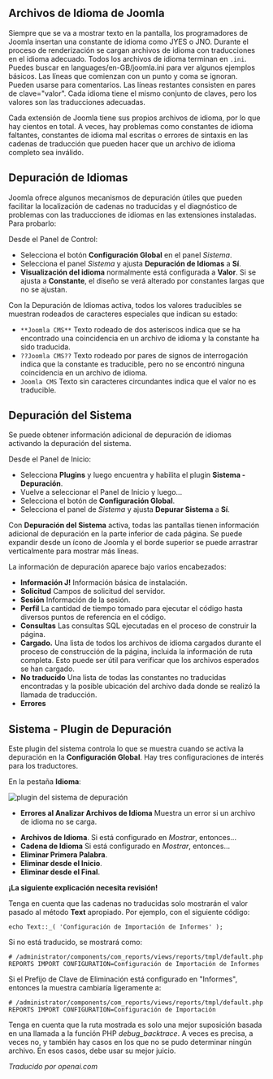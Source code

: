 <!-- Filename: Debugging_a_translation / Display title: Depuración de una Traducción  -->

## Archivos de Idioma de Joomla

Siempre que se va a mostrar texto en la pantalla, los programadores de Joomla insertan una constante de idioma como JYES o JNO. Durante el proceso de renderización se cargan archivos de idioma con traducciones en el idioma adecuado. Todos los archivos de idioma terminan en `.ini`. Puedes buscar en languages/en-GB/joomla.ini para ver algunos ejemplos básicos. Las líneas que comienzan con un punto y coma se ignoran. Pueden usarse para comentarios. Las líneas restantes consisten en pares de clave="valor". Cada idioma tiene el mismo conjunto de claves, pero los valores son las traducciones adecuadas.

Cada extensión de Joomla tiene sus propios archivos de idioma, por lo que hay cientos en total. A veces, hay problemas como constantes de idioma faltantes, constantes de idioma mal escritas o errores de sintaxis en las cadenas de traducción que pueden hacer que un archivo de idioma completo sea inválido.

## Depuración de Idiomas

Joomla ofrece algunos mecanismos de depuración útiles que pueden facilitar la localización de cadenas no traducidas y el diagnóstico de problemas con las traducciones de idiomas en las extensiones instaladas. Para probarlo:

Desde el Panel de Control:

* Selecciona el botón **Configuración Global** en el panel *Sistema*.
* Selecciona el panel *Sistema* y ajusta **Depuración de Idiomas** a **Sí**.
* **Visualización del idioma** normalmente está configurada a **Valor**. Si se ajusta a **Constante**, el diseño se verá alterado por constantes largas que no se ajustan.

Con la Depuración de Idiomas activa, todos los valores traducibles se muestran rodeados de caracteres especiales que indican su estado:

* `**Joomla CMS**` Texto rodeado de dos asteriscos indica que se ha encontrado una coincidencia en un archivo de idioma y la constante ha sido traducida.
* `??Joomla CMS??` Texto rodeado por pares de signos de interrogación indica que la constante es traducible, pero no se encontró ninguna coincidencia en un archivo de idioma.
* `Joomla CMS` Texto sin caracteres circundantes indica que el valor no es traducible.

## Depuración del Sistema

Se puede obtener información adicional de depuración de idiomas activando la depuración del sistema.

Desde el Panel de Inicio:

* Selecciona **Plugins** y luego encuentra y habilita el plugin **Sistema - Depuración**.
* Vuelve a seleccionar el Panel de Inicio y luego...
* Selecciona el botón de **Configuración Global**.
* Selecciona el panel de *Sistema* y ajusta **Depurar Sistema** a **Sí**.

Con **Depuración del Sistema** activa, todas las pantallas tienen información adicional de depuración en la parte inferior de cada página. Se puede expandir desde un ícono de Joomla y el borde superior se puede arrastrar verticalmente para mostrar más líneas.

La información de depuración aparece bajo varios encabezados:

* **Información J!** Información básica de instalación.
* **Solicitud** Campos de solicitud del servidor.
* **Sesión** Información de la sesión.
* **Perfil** La cantidad de tiempo tomado para ejecutar el código hasta diversos puntos de referencia en el código.
* **Consultas** Las consultas SQL ejecutadas en el proceso de construir la página.
* **Cargado.** Una lista de todos los archivos de idioma cargados durante el proceso de construcción de la página, incluida la información de ruta completa. Esto puede ser útil para verificar que los archivos esperados se han cargado.
* **No traducido** Una lista de todas las constantes no traducidas encontradas y la posible ubicación del archivo dada donde se realizó la llamada de traducción.
* **Errores**

## Sistema - Plugin de Depuración

Este plugin del sistema controla lo que se muestra cuando se activa la depuración en la **Configuración Global**. Hay tres configuraciones de interés para los traductores.

En la pestaña **Idioma**:

![plugin del sistema de depuración](../../../en/images/languages/languages-debug-plugin.png)

* **Errores al Analizar Archivos de Idioma** Muestra un error si un archivo de idioma no se carga.

- **Archivos de Idioma**. Si está configurado en *Mostrar*, entonces...
- **Cadena de Idioma** Si está configurado en *Mostrar*, entonces...
- **Eliminar Primera Palabra**.
- **Eliminar desde el Inicio**.
- **Eliminar desde el Final**.

**¡La siguiente explicación necesita revisión!**

Tenga en cuenta que las cadenas no traducidas solo mostrarán el valor pasado al método **Text** apropiado. Por ejemplo, con el siguiente código:

    echo Text::_( 'Configuración de Importación de Informes' );

Si no está traducido, se mostrará como:

    # /administrator/components/com_reports/views/reports/tmpl/default.php
    REPORTS IMPORT CONFIGURATION=Configuración de Importación de Informes

Si el Prefijo de Clave de Eliminación está configurado en "Informes", entonces la muestra cambiaría ligeramente a:

    # /administrator/components/com_reports/views/reports/tmpl/default.php
    REPORTS IMPORT CONFIGURATION=Configuración de Importación

Tenga en cuenta que la ruta mostrada es solo una mejor suposición basada en una llamada a la función PHP *debug_backtrace*. A veces es precisa, a veces no, y también hay casos en los que no se pudo determinar ningún archivo. En esos casos, debe usar su mejor juicio.

*Traducido por openai.com*


